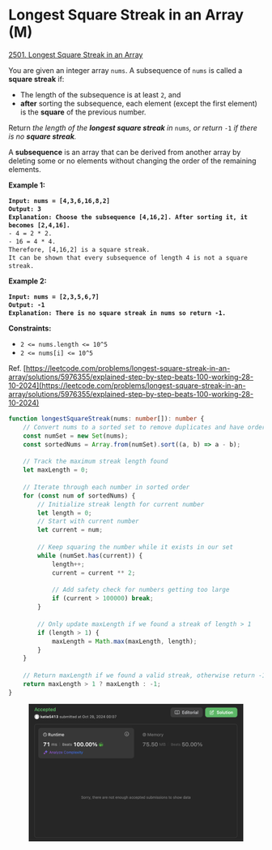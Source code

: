 # Longest Square Streak in an Array (M)

[2501. Longest Square Streak in an Array](https://leetcode.com/problems/longest-square-streak-in-an-array/)



You are given an integer array `nums`. A subsequence of `nums` is called a **square streak** if:

* The length of the subsequence is at least `2`, and
* **after** sorting the subsequence, each element (except the first element) is the **square** of the previous number.

Return _the length of the **longest square streak** in_ `nums`_, or return_ `-1` _if there is no **square streak**._

A **subsequence** is an array that can be derived from another array by deleting some or no elements without changing the order of the remaining elements.

&#x20;

**Example 1:**

<pre><code><strong>Input: nums = [4,3,6,16,8,2]
</strong><strong>Output: 3
</strong><strong>Explanation: Choose the subsequence [4,16,2]. After sorting it, it becomes [2,4,16].
</strong>- 4 = 2 * 2.
- 16 = 4 * 4.
Therefore, [4,16,2] is a square streak.
It can be shown that every subsequence of length 4 is not a square streak.
</code></pre>

**Example 2:**

<pre><code><strong>Input: nums = [2,3,5,6,7]
</strong><strong>Output: -1
</strong><strong>Explanation: There is no square streak in nums so return -1.
</strong></code></pre>



**Constraints:**

* `2 <= nums.length <= 10^5`
* `2 <= nums[i] <= 10^5`

&#x20;

Ref. [https://leetcode.com/problems/longest-square-streak-in-an-array/solutions/5976355/explained-step-by-step-beats-100-working-28-10-2024](https://leetcode.com/problems/longest-square-streak-in-an-array/solutions/5976355/explained-step-by-step-beats-100-working-28-10-2024)

```typescript
function longestSquareStreak(nums: number[]): number {
    // Convert nums to a sorted set to remove duplicates and have ordered numbers
    const numSet = new Set(nums);
    const sortedNums = Array.from(numSet).sort((a, b) => a - b);
    
    // Track the maximum streak length found
    let maxLength = 0;
    
    // Iterate through each number in sorted order
    for (const num of sortedNums) {
        // Initialize streak length for current number
        let length = 0;
        // Start with current number
        let current = num;
        
        // Keep squaring the number while it exists in our set
        while (numSet.has(current)) {
            length++;
            current = current ** 2;
            
            // Add safety check for numbers getting too large
            if (current > 100000) break;
        }
        
        // Only update maxLength if we found a streak of length > 1
        if (length > 1) {
            maxLength = Math.max(maxLength, length);
        }
    }
    
    // Return maxLength if we found a valid streak, otherwise return -1
    return maxLength > 1 ? maxLength : -1;
}
```

<figure><img src="../.gitbook/assets/截圖 2024-10-29 凌晨12.08.12.png" alt=""><figcaption></figcaption></figure>

